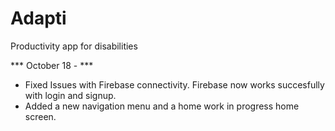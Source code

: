 # Adapti
Productivity app for disabilities

*** October 18 - ***
- Fixed Issues with Firebase connectivity. Firebase now works succesfully with login and signup.
- Added a new navigation menu and a home work in progress home screen. 
